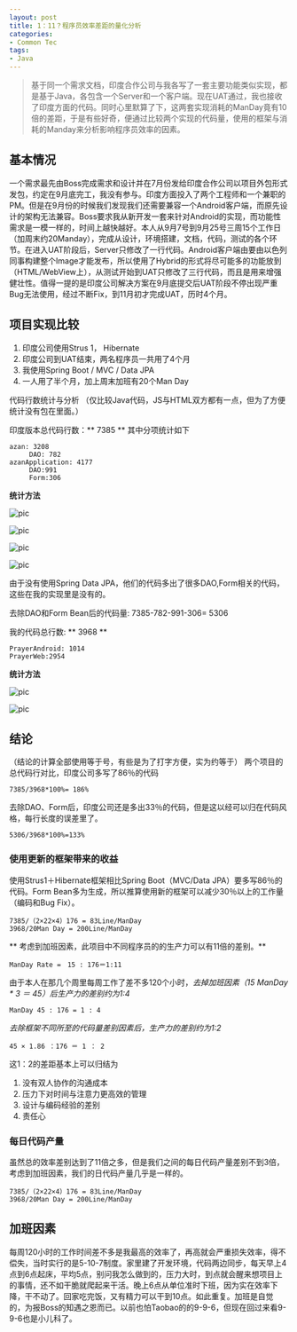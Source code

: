 ```yaml
---
layout: post
title: 1：11？程序员效率差距的量化分析
categories:
- Common Tec
tags:
- Java
---
```


> 基于同一个需求文档，印度合作公司与我各写了一套主要功能类似实现，都是基于Java，各包含一个Server和一个客户端。现在UAT通过，我也接收了印度方面的代码。同时心里默算了下，这两套实现消耗的ManDay竟有10倍的差距，于是有些好奇，便通过比较两个实现的代码量，使用的框架与消耗的Manday来分析影响程序员效率的因素。

## 基本情况
一个需求最先由Boss完成需求和设计并在7月份发给印度合作公司以项目外包形式发包，约定在9月底完工，我没有参与。印度方面投入了两个工程师和一个兼职的PM。但是在9月份的时候我们发现我们还需要兼容一个Android客户端，而原先设计的架构无法兼容。Boss要求我从新开发一套来针对Android的实现，而功能性需求是一模一样的，时间上越快越好。本人从9月7号到9月25号三周15个工作日（加周末约20Manday），完成从设计，环境搭建，文档，代码，测试的各个环节。在进入UAT阶段后，Server只修改了一行代码。Android客户端由要由以色列同事构建整个Image才能发布，所以使用了Hybrid的形式将尽可能多的功能放到（HTML/WebView上），从测试开始到UAT只修改了三行代码，而且是用来增强健壮性。值得一提的是印度公司解决方案在9月底提交后UAT阶段不停出现严重Bug无法使用，经过不断Fix，到11月初才完成UAT，历时4个月。

## 项目实现比较

1. 印度公司使用Strus 1， Hibernate
2. 印度公司到UAT结束，两名程序员一共用了4个月
2. 我使用Spring Boot / MVC / Data JPA
3. 一人用了半个月，加上周末加班有20个Man Day

代码行数统计与分析 （仅比较Java代码，JS与HTML双方都有一点，但为了方便统计没有包在里面。）

印度版本总代码行数：** 7385 **
其中分项统计如下

```
azan: 3208
     DAO: 782
azanApplication: 4177 
     DAO:991
     Form:306
```

**统计方法**

![pic](/media/pic2015/1117-0.PNG)

![pic](/media/pic2015/1117-1.PNG)

![pic](/media/pic2015/1117-5.PNG)

![pic](/media/pic2015/1117-2.PNG)

由于没有使用Spring Data JPA，他们的代码多出了很多DAO,Form相关的代码，这些在我的实现里是没有的。

去除DAO和Form Bean后的代码量: 7385-782-991-306= 5306


我的代码总行数: ** 3968 **

```
PrayerAndroid: 1014
PrayerWeb:2954
```

**统计方法**

![pic](/media/pic2015/1117-3.PNG)

![pic](/media/pic2015/1117-4.PNG)

## 结论 

（结论的计算全部使用等于号，有些是为了打字方便，实为约等于）
两个项目的总代码行对比，印度公司多写了86％的代码

```
7385/3968*100%= 186%
```

去除DAO、Form后，印度公司还是多出33％的代码，但是这以经可以归在代码风格，每行长度的误差里了。

```
5306/3968*100%=133%
```

### 使用更新的框架带来的收益
使用Strus1＋Hibernate框架相比Spring Boot（MVC/Data JPA）要多写86％的代码。Form Bean多为生成，所以推算使用新的框架可以减少30％以上的工作量（编码和Bug Fix）。

```
7385/（2×22×4）176 = 83Line/ManDay
3968/20Man Day = 200Line/ManDay
```

** 考虑到加班因素，此项目中不同程序员的的生产力可以有11倍的差别。**

```
ManDay Rate =　15 : 176＝1:11
```
由于本人在那几个周里每周工作了差不多120个小时，*去掉加班因素（15 ManDay * 3 ＝ 45）后生产力的差别约为1:4*

```
ManDay 45 : 176 = 1 : 4
```
*去除框架不同所至的代码量差别因素后，生产力的差别约为1:2*

```
45 × 1.86 ：176 ＝ 1 ： 2
```

这1：2的差距基本上可以归结为
1. 没有双人协作的沟通成本
2. 压力下对时间与注意力更高效的管理
3. 设计与编码经验的差别
4. 责任心

### 每日代码产量
虽然总的效率差别达到了11倍之多，但是我们之间的每日代码产量差别不到3倍，考虑到加班因素，我们的日代码产量几乎是一样的。

```
7385/（2×22×4）176 = 83Line/ManDay
3968/20Man Day = 200Line/ManDay
```

## 加班因素
每周120小时的工作时间差不多是我最高的效率了，再高就会严重损失效率，得不偿失，当时实行的是5-10-7制度。家里建了开发环境，代码两边同步，每天早上4点到6点起床，平均5点，别问我怎么做到的，压力大时，到点就会醒来想项目上的事情，还不如干脆就爬起来干活。晚上6点从单位准时下班，因为实在效率下降，干不动了。回家吃完饭，又有精力可以干到10点。如此重复。加班是自觉的，为报Boss的知遇之恩而已。以前也怕Taobao的的9-9-6，但现在回过来看9-9-6也是小儿科了。


